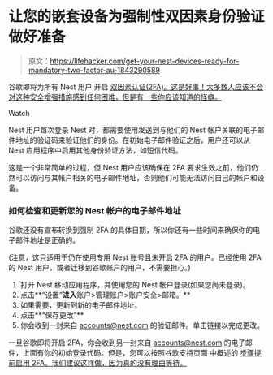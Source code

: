 # 让您的嵌套设备为强制性双因素身份验证做好准备

> 原文：<https://lifehacker.com/get-your-nest-devices-ready-for-mandatory-two-factor-au-1843290589>

谷歌即将为所有 Nest 用户 开启 [双因素认证(2FA)。这是好事！大多数人应该不会对这种安全增强措施感到任何困难，但是有一些你应该知道的怪癖。](https://support.google.com/googlenest/thread/44445328?hl=en)

Watch

Nest 用户每次登录 Nest 时，都需要使用发送到与他们的 Nest 帐户关联的电子邮件地址的验证码来验证他们的身份。在初始电子邮件验证之后，用户还可以从 Nest 应用程序中启用其他身份验证方法，如短信代码。

这是一个非常简单的过程，但 Nest 用户应该确保在 2FA 要求生效之前，他们仍然可以访问与其帐户相关的电子邮件地址，否则他们可能无法访问自己的帐户和设备。

### 如何检查和更新您的 Nest 帐户的电子邮件地址

谷歌还没有宣布转换到强制 2FA 的具体日期，所以你还有一些时间来确保你的电子邮件地址是正确的。

(注意，这只适用于仍在使用专用 Nest 账号且未开启 2FA 的用户。已经使用 2FA 的 Nest 用户，或者迁移到谷歌账户的用户，不需要担心。)

1.  打开 Nest 移动应用程序，并使用您的 Nest 帐户登录(如果您尚未登录)。
2.  点击**“设置”**进入**账户>管理账户>账户安全>邮箱。**
3.  如果需要，更新到新的电子邮件地址。
4.  点击**“保存更改”**
5.  你会收到一封来自 accounts@nest.com 的验证邮件。单击链接以完成更改。

一旦谷歌即将开启 2FA，你会收到另一封来自 accounts@nest.com 的电子邮件，上面有你的初始登录代码。但是，您可以按照谷歌支持页面 中概述的 [步骤提前启用 2FA。我们建议这样做，因为真的没有理由等待。](https://support.google.com/googlenest/answer/9295081)
